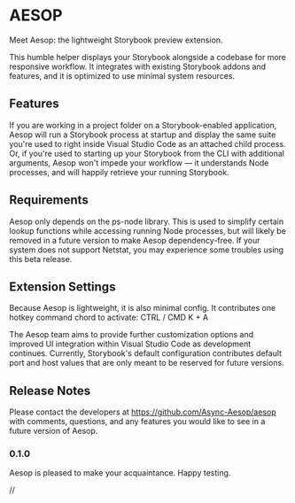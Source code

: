 # AESOP
Meet Aesop: the lightweight Storybook preview extension.
 
This humble helper displays your Storybook alongside a codebase for more responsive workflow. It integrates with existing Storybook addons and features, and it is optimized to use minimal system resources.
 
## Features
If you are working in a project folder on a Storybook-enabled application, Aesop will run a Storybook process at startup and display the same suite you're used to right inside Visual Studio Code as an attached child process. Or, if you're used to starting up your Storybook from the CLI with additional arguments, Aesop won't impede your workflow — it understands Node processes, and will happily retrieve your running Storybook.
 
## Requirements
Aesop only depends on the ps-node library. This is used to simplify certain lookup functions while accessing running Node processes, but will likely be removed in a future version to make Aesop dependency-free. If your system does not support Netstat, you may experience some troubles using this beta release.
 
## Extension Settings
Because Aesop is lightweight, it is also minimal config. It contributes one hotkey command chord to activate: CTRL / CMD K + A
 
The Aesop team aims to provide further customization options and improved UI integration within Visual Studio Code as development continues. Currently, Storybook's default configuration contributes default port and host values that are only meant to be reserved for future versions.
 
## Release Notes
Please contact the developers at https://github.com/Async-Aesop/aesop with comments, questions, and any features you would like to see in a future version of Aesop.
 
### 0.1.0
Aesop is pleased to make your acquaintance. Happy testing.

//
